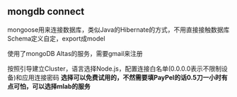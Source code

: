 ## mongdb connect
mongoose用来连接数据库，类似Java的Hibernate的方式，不用直接接触数据库
Schema定义自定，export成model

使用了mongoDB Altas的服务，需要gmail来注册

按照引导建立Cluster，语言选择Node.js，配置连接白名单(0.0.0.0表示不限制设备)和应用连接密码
**选择可以免费试用的，不然需要填PayPel的话0.5刀一小时有点可怕，可以选择mlab的服务** 